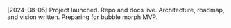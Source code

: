 [2024-08-05] Project launched. Repo and docs live. Architecture, roadmap, and vision written. Preparing for bubble morph MVP.
